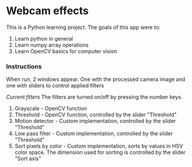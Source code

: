 # Webcam effects

This is a Python learning project. The goals of this app were to:

1. Learn python in general
2. Learn numpy array operations
3. Learn OpenCV basics for computer vision

### Instructions

When run, 2 windows appear. One with the processed camera image and one with sliders to control applied filters

*Current filters*
The filters are turned on/off by pressing the number keys.

1. Grayscale - OpenCV function
2. Threshold - OpenCV function, controlled by the slider "Threshold"
3. Motion detector - Custom implementation, controlled by the slider "Threshold"
4. Low pass filter - Custom implementation, controlled by the slider "Threshold"
5. Sort pixels by color - Custom implementation, sorts by values in HSV color space. The dimension used for sorting is controlled by the slider "Sort axis"